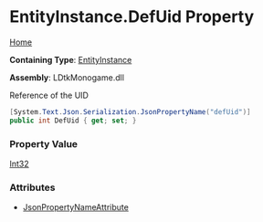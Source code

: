 # EntityInstance\.DefUid Property

[Home](../../../README.md)

**Containing Type**: [EntityInstance](../README.md)

**Assembly**: LDtkMonogame\.dll

  
 Reference of the  UID 

```csharp
[System.Text.Json.Serialization.JsonPropertyName("defUid")]
public int DefUid { get; set; }
```

### Property Value

[Int32](https://docs.microsoft.com/en-us/dotnet/api/system.int32)

### Attributes

* [JsonPropertyNameAttribute](https://docs.microsoft.com/en-us/dotnet/api/system.text.json.serialization.jsonpropertynameattribute)

